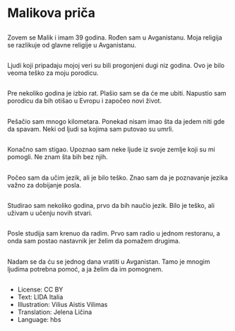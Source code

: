 # Malikova priča

##
Zovem se Malik i imam 39 godina. Rođen sam u Avganistanu. Moja religija se razlikuje od glavne religije u Avganistanu.

##
Ljudi koji pripadaju mojoj veri su bili progonjeni dugi niz godina. Ovo je bilo veoma teško za moju porodicu.

##
Pre nekoliko godina je izbio rat. Plašio sam se da će me ubiti. Napustio sam porodicu da bih otišao u Evropu i započeo novi život.

##
Pešačio sam mnogo kilometara. Ponekad nisam imao šta da jedem niti gde da spavam. Neki od ljudi sa kojima sam putovao su umrli.

##
Konačno sam stigao. Upoznao sam neke ljude iz svoje zemlje koji su mi pomogli. Ne znam šta bih bez njih.

##
Počeo sam da učim jezik, ali je bilo teško. Znao sam da je poznavanje jezika važno za dobijanje posla.

##
Studirao sam nekoliko godina, prvo da bih naučio jezik. Bilo je teško, ali uživam u učenju novih stvari.

##
Posle studija sam krenuo da radim. Prvo sam radio u jednom restoranu, a onda sam postao nastavnik jer želim da pomažem drugima.

##
Nadam se da ću se jednog dana vratiti u Avganistan. Tamo je mnogim ljudima potrebna pomoć, a ja želim da im pomognem.

##
* License: CC BY
* Text: LIDA Italia
* Illustration: Vilius Aistis Vilimas
* Translation: Jelena Ličina
* Language: hbs

